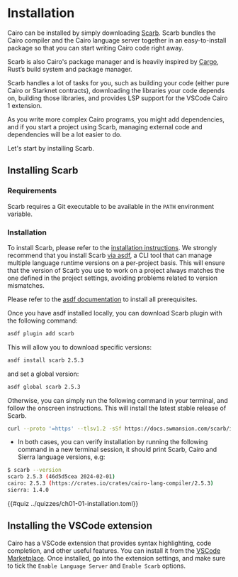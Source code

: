 # Installation

Cairo can be installed by simply downloading [Scarb](https://docs.swmansion.com/scarb/docs). Scarb bundles the Cairo compiler and the Cairo language server together in an easy-to-install package so that you can start writing Cairo code right away.

Scarb is also Cairo's package manager and is heavily inspired by [Cargo](https://doc.rust-lang.org/cargo/), Rust’s build system and package manager.

Scarb handles a lot of tasks for you, such as building your code (either pure Cairo or Starknet contracts), downloading the libraries your code depends on, building those libraries, and provides LSP support for the VSCode Cairo 1 extension.

As you write more complex Cairo programs, you might add dependencies, and if you start a project using Scarb, managing external code and dependencies will be a lot easier to do.

Let's start by installing Scarb.

## Installing Scarb

### Requirements

Scarb requires a Git executable to be available in the `PATH` environment variable.

### Installation

To install Scarb, please refer to the [installation instructions](https://docs.swmansion.com/scarb/download). We strongly recommend that you install
Scarb [via asdf](https://docs.swmansion.com/scarb/download.html#install-via-asdf), a CLI tool that can manage multiple language runtime versions on a per-project basis.
This will ensure that the version of Scarb you use to work on a project always matches the one defined in the project settings, avoiding problems related to version mismatches.

Please refer to the [asdf documentation](https://asdf-vm.com/guide/getting-started.html) to install all prerequisites.

Once you have asdf installed locally, you can download Scarb plugin with the following command:

```bash
asdf plugin add scarb
```

This will allow you to download specific versions:

```bash
asdf install scarb 2.5.3
```

and set a global version:

```bash
asdf global scarb 2.5.3
```

Otherwise, you can simply run the following command in your terminal, and follow the onscreen instructions. This will install the latest stable release of Scarb.

```bash
curl --proto '=https' --tlsv1.2 -sSf https://docs.swmansion.com/scarb/install.sh | sh
```

- In both cases, you can verify installation by running the following command in a new terminal session, it should print Scarb, Cairo and Sierra language versions, e.g:

```bash
$ scarb --version
scarb 2.5.3 (46d5d5cea 2024-02-01)
cairo: 2.5.3 (https://crates.io/crates/cairo-lang-compiler/2.5.3)
sierra: 1.4.0
```

{{#quiz ../quizzes/ch01-01-installation.toml}}

## Installing the VSCode extension

Cairo has a VSCode extension that provides syntax highlighting, code completion, and other useful features. You can install it from the [VSCode Marketplace](https://marketplace.visualstudio.com/items?itemName=starkware.cairo1).
Once installed, go into the extension settings, and make sure to tick the `Enable Language Server` and `Enable Scarb` options.
